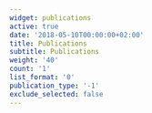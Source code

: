 ```yaml
---
widget: publications
active: true
date: '2018-05-10T00:00:00+02:00'
title: Publications
subtitle: Publications
weight: '40'
count: '1'
list_format: '0'
publication_type: '-1'
exclude_selected: false
---
```


